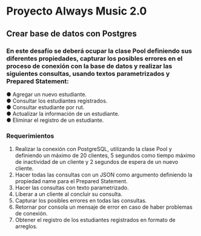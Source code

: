 # Proyecto Always Music 2.0

## Crear base de datos con Postgres


### En este desafío se deberá ocupar la clase Pool definiendo sus diferentes propiedades, capturar los posibles errores en el proceso de conexión con la base de datos y realizar las siguientes consultas, usando textos parametrizados y Prepared Statement:


● Agregar un nuevo estudiante.    
● Consultar los estudiantes registrados.    
● Consultar estudiante por rut.    
● Actualizar la información de un estudiante.    
● Eliminar el registro de un estudiante.    


### Requerimientos

1. Realizar la conexión con PostgreSQL, utilizando la clase Pool y definiendo un máximo de 20 clientes, 5 segundos como tiempo máximo de inactividad de un cliente y 2 segundos de espera de un nuevo cliente.    
2. Hacer todas las consultas con un JSON como argumento definiendo la propiedad name para el Prepared Statement.    
3. Hacer las consultas con texto parametrizado.    
4. Liberar a un cliente al concluir su consulta.    
5. Capturar los posibles errores en todas las consultas.    
6. Retornar por consola un mensaje de error en caso de haber problemas de conexión.    
7. Obtener el registro de los estudiantes registrados en formato de arreglos.    
